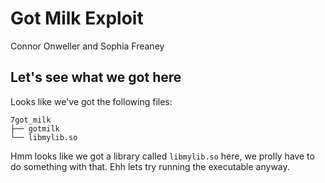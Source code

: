 # Got Milk Exploit
Connor Onweller and Sophia Freaney

## Let's see what we got here
Looks like we've got the following files:

```
7got_milk
├── gotmilk
└── libmylib.so
```

Hmm looks like we got a library called `libmylib.so` here, we prolly have to do
something with that. Ehh lets try running the executable anyway.

```

```


